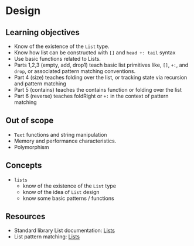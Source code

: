 # Design

## Learning objectives

- Know of the existence of the `List` type.
- Know how list can be constructed with `[]` and `head +: tail` syntax
- Use basic functions related to Lists.
- Parts 1,2,3 (empty, add, drop1) teach basic list primitives like, `[]`, `+:`, and `drop`, or associated pattern matching conventions.
- Part 4 (size) teaches folding over the list, or tracking state via recursion and pattern matching
- Part 5 (contains) teaches the contains function or folding over the list
- Part 6 (reverse) teaches foldRight or `+:` in the context of pattern matching

## Out of scope

- `Text` functions and string manipulation
- Memory and performance characteristics.
- Polymorphism

## Concepts

- `lists`
  - know of the existence of the `List` type
  - know of the idea of `List` design
  - know some basic patterns / functions

## Resources

- Standard library List documentation: [Lists][base-list]
- List pattern matching: [Lists][pattern-matching-lists]

[base-list]: https://share.unison-lang.org/@unison/code/latest/namespaces/public/base/latest/;/types/data/List
[pattern-matching-lists]: https://www.unison-lang.org/learn/fundamentals/control-flow/pattern-matching2/#pattern-matching-on
